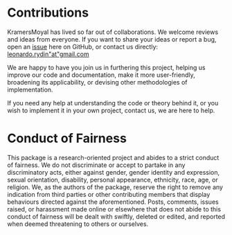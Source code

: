 # Contributions
KramersMoyal has lived so far out of collaborations. We welcome reviews and
ideas from everyone. If you want to share your ideas or report a bug, open an
[issue](https://github.com/LRydin/KramersMoyal/issues) here on GitHub, or
contact us directly: [leonardo.rydin"at"gmail.com](mailto:leonardo.rydin@gmail.com)

We are happy to have you join us in furthering this project, helping us improve
our code and documentation, make it more user-friendly, broadening its
applicability, or devising other methodologies of implementation.

If you need any help at understanding the code or theory behind it, or you wish
to implement it in your own project, contact us, we are here to help.

# Conduct of Fairness
This package is a research-oriented project and abides to a strict conduct of
fairness.
We do not discriminate or accept to partake in any discriminatory acts, either
against gender, gender identity and expression, sexual orientation, disability,
personal appearance, ethnicity, race, age, or religion.
We, as the authors of the package, reserve the right to remove any indication
from third parties or other contributing members that display behaviours
directed against the aforementioned.
Posts, comments, issues raised, or harassment made online or elsewhere that does
not abide to this conduct of fairness will be dealt with swiftly, deleted or
edited, and reported when deemed threatening to others or ourselves.
